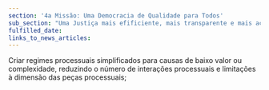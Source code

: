```yaml
---
section: '4a Missão: Uma Democracia de Qualidade para Todos'
sub_section: "Uma Justiça mais efificiente, mais transparente e mais acessível"
fulfilled_date:
links_to_news_articles:
---
```


Criar regimes processuais simplificados para causas de baixo valor ou complexidade, reduzindo o número de interações processuais e limitações à dimensão das peças processuais;